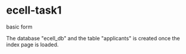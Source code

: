 # ecell-task1
basic form

The database "ecell_db" and the table "applicants" is created once the index page is loaded.
